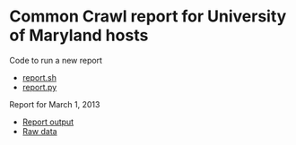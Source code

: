 Common Crawl report for University of Maryland hosts
====================================================

Code to run a new report
* [report.sh](report.sh)
* [report.py](report.py)

Report for March 1, 2013
* [Report output](20130301-report.txt)
* [Raw data](20130301-data.txt.gz)
